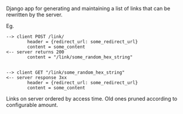 Django app for generating and maintaining a list of links that can be rewritten by the server.

Eg. 
    
    --> client POST /link/ 
            header = {redirect_url: some_redirect_url}
            content = some_content
    <-- server returns 200
            content = "/link/some_random_hex_string"
    
    
    --> client GET "/link/some_random_hex_string"
    <-- server response 3xx
            header = {redirect_url: some_redirect_url}
            content = some_content
            

Links on server ordered by access time. Old ones pruned according to configurable amount.